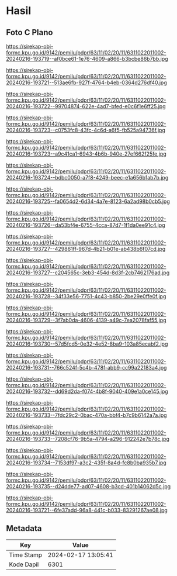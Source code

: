 # Hasil

## Foto C Plano

https://sirekap-obj-formc.kpu.go.id/9142/pemilu/pdpr/63/11/02/20/11/6311022011002-20240216-193719--af0bce61-1e76-4609-a866-b3bcbe86b7bb.jpg

https://sirekap-obj-formc.kpu.go.id/9142/pemilu/pdpr/63/11/02/20/11/6311022011002-20240216-193721--513ae6fb-927f-4764-b4eb-0364d276df40.jpg

https://sirekap-obj-formc.kpu.go.id/9142/pemilu/pdpr/63/11/02/20/11/6311022011002-20240216-193722--99704874-622e-4ad7-bfed-e0c6f1e6ff25.jpg

https://sirekap-obj-formc.kpu.go.id/9142/pemilu/pdpr/63/11/02/20/11/6311022011002-20240216-193723--c0753fc8-43fc-4c6d-a6f5-fb525a94736f.jpg

https://sirekap-obj-formc.kpu.go.id/9142/pemilu/pdpr/63/11/02/20/11/6311022011002-20240216-193723--a9c41ca1-6943-4b6b-940e-27ef662f25fe.jpg

https://sirekap-obj-formc.kpu.go.id/9142/pemilu/pdpr/63/11/02/20/11/6311022011002-20240216-193724--bdbc0050-a7f8-4249-beec-e1a656b1ab7b.jpg

https://sirekap-obj-formc.kpu.go.id/9142/pemilu/pdpr/63/11/02/20/11/6311022011002-20240216-193725--fa0654d2-6d34-4a7e-8123-6a2ad98b0cb5.jpg

https://sirekap-obj-formc.kpu.go.id/9142/pemilu/pdpr/63/11/02/20/11/6311022011002-20240216-193726--da53bf4e-6755-4cca-87d7-1f1da0ee91c4.jpg

https://sirekap-obj-formc.kpu.go.id/9142/pemilu/pdpr/63/11/02/20/11/6311022011002-20240216-193727--429861ff-967d-4b21-b01e-ab438b6f07cd.jpg

https://sirekap-obj-formc.kpu.go.id/9142/pemilu/pdpr/63/11/02/20/11/6311022011002-20240216-193727--c204565c-3eb3-454d-8d3f-2cb7462176ad.jpg

https://sirekap-obj-formc.kpu.go.id/9142/pemilu/pdpr/63/11/02/20/11/6311022011002-20240216-193728--34f33e56-7751-4c43-b850-2be29e0ffe0f.jpg

https://sirekap-obj-formc.kpu.go.id/9142/pemilu/pdpr/63/11/02/20/11/6311022011002-20240216-193729--3f7ab0da-4606-4139-a49c-7ea2078faf55.jpg

https://sirekap-obj-formc.kpu.go.id/9142/pemilu/pdpr/63/11/02/20/11/6311022011002-20240216-193730--57d5fcd5-0e32-4e52-8ba9-103a85ecabf2.jpg

https://sirekap-obj-formc.kpu.go.id/9142/pemilu/pdpr/63/11/02/20/11/6311022011002-20240216-193731--766c524f-5c4b-478f-abb9-cc99a22183a4.jpg

https://sirekap-obj-formc.kpu.go.id/9142/pemilu/pdpr/63/11/02/20/11/6311022011002-20240216-193732--dd69d2da-f074-4b8f-9040-409e1a0ce145.jpg

https://sirekap-obj-formc.kpu.go.id/9142/pemilu/pdpr/63/11/02/20/11/6311022011002-20240216-193733--7fdc29c2-0bac-470a-bbf4-b7c9b6142a7a.jpg

https://sirekap-obj-formc.kpu.go.id/9142/pemilu/pdpr/63/11/02/20/11/6311022011002-20240216-193733--7208cf76-9b5a-4794-a296-912242e7b78c.jpg

https://sirekap-obj-formc.kpu.go.id/9142/pemilu/pdpr/63/11/02/20/11/6311022011002-20240216-193734--7153df97-a3c2-435f-8a4d-fc8b0ba935b7.jpg

https://sirekap-obj-formc.kpu.go.id/9142/pemilu/pdpr/63/11/02/20/11/6311022011002-20240216-193735--d24dde77-ad07-4608-b3cd-401b14062d5c.jpg

https://sirekap-obj-formc.kpu.go.id/9142/pemilu/pdpr/63/11/02/20/11/6311022011002-20240216-193721--6fe37add-96a8-441c-b033-83291267ae08.jpg


## Metadata

| Key        | Value               |
| ---------- | ------------------- |
| Time Stamp | 2024-02-17 13:05:41 |
| Kode Dapil | 6301                |



